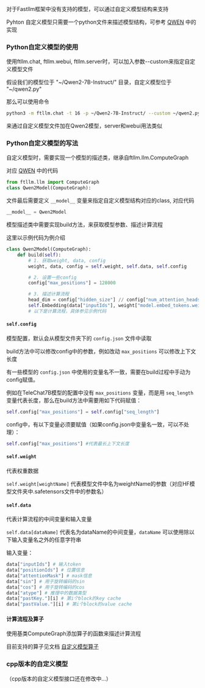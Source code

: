 对于Fastllm框架中没有支持的模型，可以通过自定义模型结构来支持

Pyhton 自定义模型只需要一个python文件来描述模型结构，可参考 [QWEN](../example/python/qwen2.py) 中的实现

### Python自定义模型的使用

使用ftllm.chat, ftllm.webui, ftllm.server时，可以加入参数--custom来指定自定义模型文件

假设我们的模型位于 "~/Qwen2-7B-Instruct/" 目录，自定义模型位于 "~/qwen2.py"

那么可以使用命令

``` sh
python3 -m ftllm.chat -t 16 -p ~/Qwen2-7B-Instruct/ --custom ~/qwen2.py 
```

来通过自定义模型文件加在Qwen2模型，server和webui用法类似

### Python自定义模型的写法

自定义模型时，需要实现一个模型的描述类，继承自ftllm.llm.ComputeGraph

对应 [QWEN](../example/python/qwen2.py) 中的代码

``` python
from ftllm.llm import ComputeGraph
class Qwen2Model(ComputeGraph):
```

文件最后需要定义 `__model__` 变量来指定自定义模型结构对应的class, 对应代码

``` python
__model__ = Qwen2Model
```

模型描述类中需要实现build方法，来获取模型参数、描述计算流程

这里以示例代码为例介绍

``` python
class Qwen2Model(ComputeGraph):
    def build(self):
        # 1. 获取weight, data, config
        weight, data, config = self.weight, self.data, self.config

        # 2. 设置一些config
        config["max_positions"] = 128000

        # 3. 描述计算流程
        head_dim = config["hidden_size"] // config["num_attention_heads"]
        self.Embedding(data["inputIds"], weight["model.embed_tokens.weight"], data["hiddenStates"]);
        # 以下是计算流程，具体参见示例代码
```

#### `self.config`

模型配置，默认会从模型文件夹下的 `config.json` 文件中读取

build方法中可以修改config中的参数，例如改动 `max_positions` 可以修改上下文长度

有一些模型的 `config.json` 中使用的变量名不一致，需要在build过程中手动为config赋值。

例如在TeleChat7B模型的配置中没有 `max_positions` 变量，而是用 `seq_length` 变量代表长度，那么在build方法中需要用如下代码赋值：

``` python 
self.config["max_positions"] = self.config["seq_length"]
```

config中，有以下变量必须要赋值（如果config.json中变量名一致，可以不处理）：

``` python
self.config["max_positions"] #代表最长上下文长度
```

#### `self.weight`

代表权重数据

`self.weight[weightName]` 代表模型文件中名为weightName的参数（对应HF模型文件夹中.safetensors文件中的参数名）

#### ```self.data```

代表计算流程的中间变量和输入变量

`self.data[dataName]` 代表名为dataName的中间变量，`dataName` 可以使用除以下输入变量名之外的任意字符串

输入变量：

``` python
data["inputIds"] # 输入token
data["positionIds"] # 位置信息
data["attentionMask"] # mask信息
data["sin"] # 用于旋转编码的sin
data["cos"] # 用于旋转编码的cos
data["atype"] # 推理中的数据类型
data["pastKey."][i] # 第i个block的key cache
data["pastValue."][i] # 第i个block的value cache
```

#### 计算流程及算子

使用基类ComputeGraph添加算子的函数来描述计算流程

目前支持的算子见文档 [自定义模型算子](./custom_op.md)

### cpp版本的自定义模型

（cpp版本的自定义模型接口还在修改中...）
